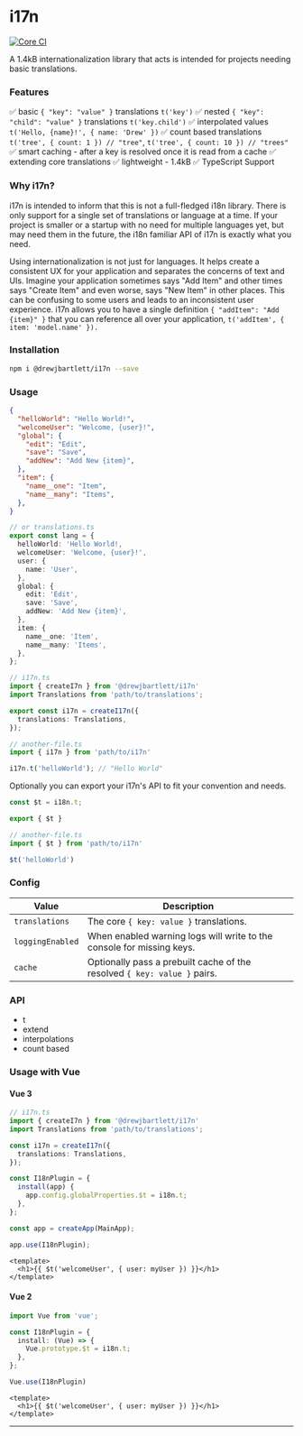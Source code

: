 # i17n

[![Core CI](https://github.com/drewjbartlett/i17n/actions/workflows/core.yml/badge.svg)](https://github.com/drewjbartlett/i17n/actions/workflows/core.yml)

A 1.4kB internationalization library that acts is intended for projects needing basic translations. 

### Features

✅ basic `{ "key": "value" }` translations `t('key')`
✅ nested `{ "key": "child": "value" }` translations `t('key.child')`
✅ interpolated values `t('Hello, {name}!', { name: 'Drew' })`
✅ count based translations `t('tree', { count: 1 }) // "tree"`, `t('tree', { count: 10 }) // "trees"`
✅ smart caching - after a key is resolved once it is read from a cache
✅ extending core translations
✅ lightweight - 1.4kB
✅ TypeScript Support


### Why i17n?

i17n is intended to inform that this is not a full-fledged i18n library. There is only support for a single set of translations or language at a time. If your project is smaller or a startup with no need for multiple languages yet, but may need them in the future, the i18n familiar API of i17n is exactly what you need.

Using internationalization is not just for languages. It helps create a consistent UX for your application and separates the concerns of text and UIs. Imagine your application sometimes says "Add Item" and other times says "Create Item" and even worse, says "New Item" in other places. This can be confusing to some users and leads to an inconsistent user experience. i17n allows you to have a single definition `{ "addItem": "Add {item}" }` that you can reference all over your application, `t('addItem', { item: 'model.name' }).`


### Installation

```bash
npm i @drewjbartlett/i17n --save
```

### Usage


```json
{
  "helloWorld": "Hello World!",
  "welcomeUser": "Welcome, {user}!",
  "global": {
    "edit": "Edit",
    "save": "Save",
    "addNew": "Add New {item}",
  },
  "item": {
    "name__one": "Item",
    "name__many": "Items",
  },
}
```

```ts
// or translations.ts
export const lang = {
  helloWorld: 'Hello World!,
  welcomeUser: 'Welcome, {user}!',
  user: {
    name: 'User',
  },
  global: {
    edit: 'Edit',
    save: 'Save',
    addNew: 'Add New {item}',
  },
  item: {
    name__one: 'Item',
    name__many: 'Items',
  },
};
```

```ts
// i17n.ts
import { createI7n } from '@drewjbartlett/i17n'
import Translations from 'path/to/translations';

export const i17n = createI17n({
  translations: Translations,
});

// another-file.ts
import { i17n } from 'path/to/i17n'

i17n.t('helloWorld'); // "Hello World"
```

Optionally you can export your i17n's API to fit your convention and needs.

```ts
const $t = i18n.t;

export { $t }

// another-file.ts
import { $t } from 'path/to/i17n'

$t('helloWorld')
```

### Config

| Value | Description |
| ----------- | ----------- |
| `translations` | The core `{ key: value }` translations. |
| `loggingEnabled` | When enabled warning logs will write to the console for missing keys. |
| `cache` | Optionally pass a prebuilt cache of the resolved `{ key: value }` pairs. |

### API

- t
- extend
- interpolations
- count based


### Usage with Vue

#### Vue 3

```ts
// i17n.ts
import { createI7n } from '@drewjbartlett/i17n'
import Translations from 'path/to/translations';

const i17n = createI17n({
  translations: Translations,
});

const I18nPlugin = {
  install(app) {
    app.config.globalProperties.$t = i18n.t;
  },
};

const app = createApp(MainApp);

app.use(I18nPlugin);
```

```vue
<template>
  <h1>{{ $t('welcomeUser', { user: myUser }) }}</h1>
</template>
```


#### Vue 2

```ts
import Vue from 'vue';

const I18nPlugin = {
  install: (Vue) => {
    Vue.prototype.$t = i18n.t;
  },
};

Vue.use(I18nPlugin)
```

```vue
<template>
  <h1>{{ $t('welcomeUser', { user: myUser }) }}</h1>
</template>
```

---